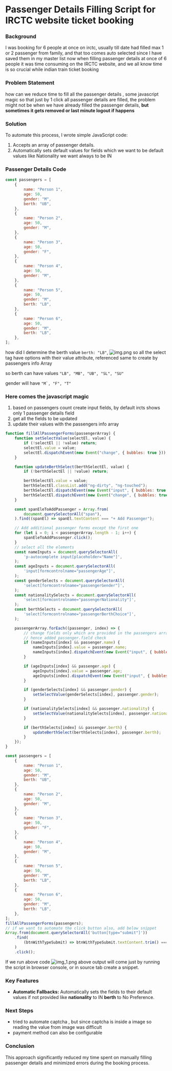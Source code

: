 # Passenger Details Filling Script for IRCTC website ticket booking

### Background

I was booking for 6 people at once on irctc, usually till date had filled max 1 or 2 passenger from family,
and that too comes auto selected since I have saved them in my master list
now when  filling passenger details at once of 6 people it was time consuming on the IRCTC website, and we all know
time is so crucial while indian train ticket booking 

### Problem Statement

how can we reduce time to fill all the passenger details , some javascript magic so that just by 1 click 
all passenger details are filled, the problem might not be when we have already filled the passenger details, 
**but sometimes it gets removed or last minute logout if happens**

### Solution

To automate this process, I wrote simple JavaScript code:

1. Accepts an array of passenger details.
2. Automatically sets default values for fields which we want to be default values like Nationality we want always to be IN

### Passenger Details Code

```javascript
const passengers = [
    {
        name: "Person 1",
        age: 50,
        gender: "M",
        berth: "UB",
    },
    {
        name: "Person 2",
        age: 50,
        gender: "M",
    },
    {
        name: "Person 3",
        age: 50,
        gender: "F",
    },
    {
        name: "Person 4",
        age: 50,
        gender: "M",
    },
    {
        name: "Person 5",
        age: 50,
        gender: "M",
        berth: "LB",
    },
    {
        name: "Person 6",
        age: 50,
        gender: "M",
        berth: "LB",
    },
];
```

how did I determine the berth value   ```berth: "LB"```, 
![img.png](img.png)
so all the select tag have options with their value attribute, referenced same to create by passengers info Array

so berth can have values ```"LB", "MB", "UB", "SL", "SU"```

gender will have ```"M`, "F", "T"```
### Here comes the javascript magic

1. based on passengers count create input fields, by default ircts shows only 1 passenger details field
2. get all the fields to be updated
3. update their values with the passengers info array

```javascript
function fillAllPassengerForms(passengerArray) {
    function setSelectValue(selectEl, value) {
        if (!selectEl || !value) return;
        selectEl.value = value;
        selectEl.dispatchEvent(new Event("change", { bubbles: true }));
    }

    function updateBerthSelect(berthSelectEl, value) {
        if (!berthSelectEl || !value) return;

        berthSelectEl.value = value;
        berthSelectEl.classList.add("ng-dirty", "ng-touched");
        berthSelectEl.dispatchEvent(new Event("input", { bubbles: true }));
        berthSelectEl.dispatchEvent(new Event("change", { bubbles: true }));
    }

    const spanEleToAddPassenger = Array.from(
        document.querySelectorAll("span"),
    ).find((spanEl) => spanEl.textContent === "+ Add Passenger");

    // Add additional passenger forms except the first one
    for (let i = 0; i < passengerArray.length - 1; i++) {
        spanEleToAddPassenger.click();
    }
    // select all the elements
    const nameInputs = document.querySelectorAll(
        'p-autocomplete input[placeholder="Name"]',
    );
    const ageInputs = document.querySelectorAll(
        'input[formcontrolname="passengerAge"]',
    );
    const genderSelects = document.querySelectorAll(
        'select[formcontrolname="passengerGender"]',
    );
    const nationalitySelects = document.querySelectorAll(
        'select[formcontrolname="passengerNationality"]',
    );
    const berthSelects = document.querySelectorAll(
        'select[formcontrolname="passengerBerthChoice"]',
    );

    passengerArray.forEach((passenger, index) => {
        // change fields only which are provided in the passengers array
        // hence added passenger.field check
        if (nameInputs[index] && passenger.name) {
            nameInputs[index].value = passenger.name;
            nameInputs[index].dispatchEvent(new Event("input", { bubbles: true }));
        }

        if (ageInputs[index] && passenger.age) {
            ageInputs[index].value = passenger.age;
            ageInputs[index].dispatchEvent(new Event("input", { bubbles: true }));
        }

        if (genderSelects[index] && passenger.gender) {
            setSelectValue(genderSelects[index], passenger.gender);
        }

        if (nationalitySelects[index] && passenger.nationality) {
            setSelectValue(nationalitySelects[index], passenger.nationality);
        }

        if (berthSelects[index] && passenger.berth) {
            updateBerthSelect(berthSelects[index], passenger.berth);
        }
    });
}

const passengers = [
    {
        name: "Person 1",
        age: 50,
        gender: "M",
        berth: "UB",
    },
    {
        name: "Person 2",
        age: 50,
        gender: "M",
    },
    {
        name: "Person 3",
        age: 50,
        gender: "F",
    },
    {
        name: "Person 4",
        age: 50,
        gender: "M",
    },
    {
        name: "Person 5",
        age: 50,
        gender: "M",
        berth: "LB",
    },
    {
        name: "Person 6",
        age: 50,
        gender: "M",
        berth: "LB",
    },
];
fillAllPassengerForms(passengers);
// if we want to automate the click button also, add below snippet
Array.from(document.querySelectorAll('button[type="submit"]'))
    .find(
        (btnWithTypeSubmit) => btnWithTypeSubmit.textContent.trim() === "Continue",
    )
    .click();
```
If we run above code
![img_1.png](img_1.png)
above output will come just by running the script in browser console, or in source tab create  a snippet.

### Key Features

- **Automatic Fallbacks:** Automatically sets the fields to their default values if not provided like **nationality** to IN **berth** to No Preference.

### Next Steps

- tried to automate captcha , but since captcha is inside a image so reading the value from image was difficult
- payment method can also be configurable 

### Conclusion

This approach significantly reduced my time spent on manually filling passenger details and minimized errors during the booking process.

